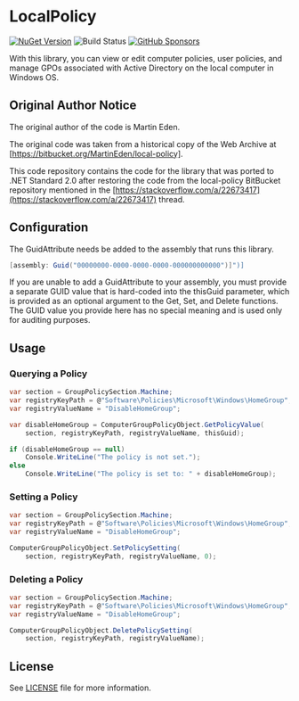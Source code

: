 # LocalPolicy

[![NuGet Version](https://img.shields.io/nuget/v/LocalPolicy)](https://www.nuget.org/packages/LocalPolicy/) ![Build Status](https://github.com/rkttu/LocalPolicy/actions/workflows/dotnet.yml/badge.svg) [![GitHub Sponsors](https://img.shields.io/github/sponsors/rkttu)](https://github.com/sponsors/rkttu/)

With this library, you can view or edit computer policies, user policies, and manage GPOs associated with Active Directory on the local computer in Windows OS.

## Original Author Notice

The original author of the code is Martin Eden.

The original code was taken from a historical copy of the Web Archive at [https://bitbucket.org/MartinEden/local-policy].

This code repository contains the code for the library that was ported to .NET Standard 2.0 after restoring the code from the local-policy BitBucket repository mentioned in the [https://stackoverflow.com/a/22673417](https://stackoverflow.com/a/22673417) thread.

## Configuration

The GuidAttribute needs be added to the assembly that runs this library.

```csharp
[assembly: Guid("00000000-0000-0000-0000-000000000000")]")]
```

If you are unable to add a GuidAttribute to your assembly, you must provide a separate GUID value that is hard-coded into the thisGuid parameter, which is provided as an optional argument to the Get, Set, and Delete functions. The GUID value you provide here has no special meaning and is used only for auditing purposes.

## Usage

### Querying a Policy

```csharp
var section = GroupPolicySection.Machine;
var registryKeyPath = @"Software\Policies\Microsoft\Windows\HomeGroup";
var registryValueName = "DisableHomeGroup";

var disableHomeGroup = ComputerGroupPolicyObject.GetPolicyValue(
    section, registryKeyPath, registryValueName, thisGuid);

if (disableHomeGroup == null)
	Console.WriteLine("The policy is not set.");
else
	Console.WriteLine("The policy is set to: " + disableHomeGroup);
```

### Setting a Policy

```csharp
var section = GroupPolicySection.Machine;
var registryKeyPath = @"Software\Policies\Microsoft\Windows\HomeGroup";
var registryValueName = "DisableHomeGroup";

ComputerGroupPolicyObject.SetPolicySetting(
    section, registryKeyPath, registryValueName, 0);
```

### Deleting a Policy

```csharp
var section = GroupPolicySection.Machine;
var registryKeyPath = @"Software\Policies\Microsoft\Windows\HomeGroup";
var registryValueName = "DisableHomeGroup";

ComputerGroupPolicyObject.DeletePolicySetting(
    section, registryKeyPath, registryValueName);
```

## License

See [LICENSE](./LICENSE) file for more information.
